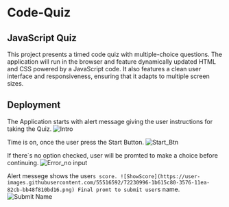 # Code-Quiz
## JavaScript Quiz 

This project presents a timed code quiz with multiple-choice questions. The application will run in the browser and feature dynamically updated HTML and CSS powered by a JavaScript code. It also features a clean user interface and responsiveness, ensuring that it adapts to multiple screen sizes.

## Deployment 
The Application starts with alert message giving the user instructions for taking the Quiz.
![Intro](https://user-images.githubusercontent.com/55516592/72230983-13092180-3576-11ea-9aec-24102f72f93d.png)

Time is on, once the user press the Start Button.
![Start_Btn](https://user-images.githubusercontent.com/55516592/72230990-16041200-3576-11ea-80a2-6ea8ba9f98c4.png)

If there`s no option checked, user will be promted to make a choice before continuing.
![Error_no input](https://user-images.githubusercontent.com/55516592/72230995-18666c00-3576-11ea-9f13-838bd732df71.png)

Alert messege shows the user`s score.
![ShowScore](https://user-images.githubusercontent.com/55516592/72230996-1b615c80-3576-11ea-82cb-bb48f810bd16.png)
Final promt to submit user`s name.
![Submit Name](https://user-images.githubusercontent.com/55516592/72230999-20bea700-3576-11ea-8656-ac2b8dea3f18.png)


